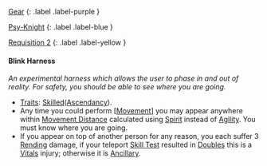 
[Gear](Game/Gear-List)
{: .label .label-purple }

[Psy-Knight](Game/Blocks/Psy-Knight)
{: .label .label-blue }

[Requisition 2](Game/Deployment#Requisition)
{: .label .label-yellow }
#### Blink Harness
*An experimental harness which allows the user to phase in and out of reality. For safety, you should be able to see where you are going.*
* [Traits](Game/Core/Gear#Traits): [Skilled](Game/Core/Blocks/Skilled)([Ascendancy](Game/Core/Spirit#Ascendancy)).
* Any time you could perform [[Movement](Game/Core/Movement)] you may appear anywhere within [Movement Distance](Game/Core/Movement#Movement%20Distance) calculated using [Spirit](Game/Core/Spirit) instead of [Agility](Game/Core/Agility). You must know where you are going.
* If you appear on top of another person for any reason, you each suffer 3 [Rending](Game/Core/Injury#Rending) damage, if your teleport [Skill Test](Game/Core/Terminology#Skill%20Test) resulted in [Doubles](Game/Core/Skills#Doubles) this is a [Vitals](Game/Core/Injury#Vitals) injury; otherwise it is [Ancillary](Game/Core/Injury#Ancillary). 

